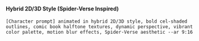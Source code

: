 #### Hybrid 2D/3D Style (Spider-Verse Inspired)

```
[Character prompt] animated in hybrid 2D/3D style, bold cel-shaded outlines, comic book halftone textures, dynamic perspective, vibrant color palette, motion blur effects, Spider-Verse aesthetic --ar 9:16
```
